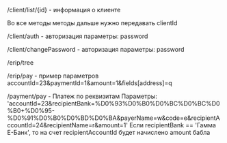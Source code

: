 /client/list/{id} - информация о клиенте

Во все методы методы дальше нужно передавать clientId

/client/auth - авторизация
параметры: password

/client/changePassword - авторизация
параметры: password

/erip/tree

/erip/pay - пример параметров accountId=23&paymentId=1&amount=1&fields[address]=q

/payment/pay - Платеж по реквизитам
Параметры: 'accountId=23&recipientBank=%D0%93%D0%B0%D0%BC%D0%BC%D0%B0+%D0%95-%D0%91%D0%B0%D0%BD%D0%BA&payerName=w&code=e&recipientAccountId=24&recipientName=r&amount=1'
Если recipientBank == 'Гамма Е-Банк', то на счет recipientAccountId будет начислено amount бабла